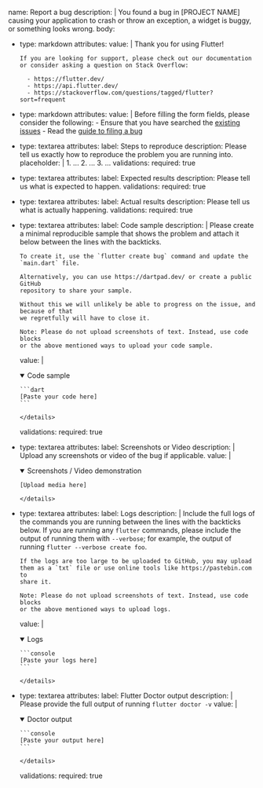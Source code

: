 name: Report a bug
description: |
  You found a bug in [PROJECT NAME] causing your application to crash or
  throw an exception, a widget is buggy, or something looks wrong.
body:
  - type: markdown
    attributes:
      value: |
        Thank you for using Flutter!

        If you are looking for support, please check out our documentation
        or consider asking a question on Stack Overflow:

          - https://flutter.dev/
          - https://api.flutter.dev/
          - https://stackoverflow.com/questions/tagged/flutter?sort=frequent
  - type: markdown
    attributes:
      value: |
        Before filling the form fields, please consider the following:
        - Ensure that you have searched the [existing issues](https://github.com/flutter/flutter/issues)
        - Read the [guide to filing a bug](https://flutter.dev/docs/resources/bug-reports)
  - type: textarea
    attributes:
      label: Steps to reproduce
      description: Please tell us exactly how to reproduce the problem you are running into.
      placeholder: |
        1. ...
        2. ...
        3. ...
    validations:
      required: true
  - type: textarea
    attributes:
      label: Expected results
      description: Please tell us what is expected to happen.
    validations:
      required: true
  - type: textarea
    attributes:
      label: Actual results
      description: Please tell us what is actually happening.
    validations:
      required: true
  - type: textarea
    attributes:
      label: Code sample
      description: |
        Please create a minimal reproducible sample that shows the problem
        and attach it below between the lines with the backticks.

        To create it, use the `flutter create bug` command and update the `main.dart` file.

        Alternatively, you can use https://dartpad.dev/ or create a public GitHub
        repository to share your sample.

        Without this we will unlikely be able to progress on the issue, and because of that
        we regretfully will have to close it.

        Note: Please do not upload screenshots of text. Instead, use code blocks
        or the above mentioned ways to upload your code sample.
      value: |
        <details open><summary>Code sample</summary>

        ```dart
        [Paste your code here]
        ```

        </details>
    validations:
      required: true
  - type: textarea
    attributes:
      label: Screenshots or Video
      description: |
        Upload any screenshots or video of the bug if applicable.
      value: |
        <details open>
        <summary>Screenshots / Video demonstration</summary>

        [Upload media here]

        </details>
  - type: textarea
    attributes:
      label: Logs
      description: |
        Include the full logs of the commands you are running between the lines
        with the backticks below. If you are running any `flutter` commands,
        please include the output of running them with `--verbose`; for example,
        the output of running `flutter --verbose create foo`.

        If the logs are too large to be uploaded to GitHub, you may upload
        them as a `txt` file or use online tools like https://pastebin.com to
        share it.

        Note: Please do not upload screenshots of text. Instead, use code blocks
        or the above mentioned ways to upload logs.
      value: |
        <details open><summary>Logs</summary>

        ```console
        [Paste your logs here]
        ```

        </details>
  - type: textarea
    attributes:
      label: Flutter Doctor output
      description: |
        Please provide the full output of running `flutter doctor -v`
      value: |
        <details open><summary>Doctor output</summary>

        ```console
        [Paste your output here]
        ```

        </details>
    validations:
      required: true
